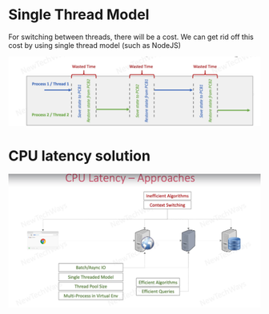 # Single Thread Model
For switching between threads, there will be a cost. We can get rid off this cost by using single thread model (such as NodeJS)

![switch-context-cost](switch-context-cost.png)


# CPU latency solution
![cpu-latency](cpu-latency.png)

